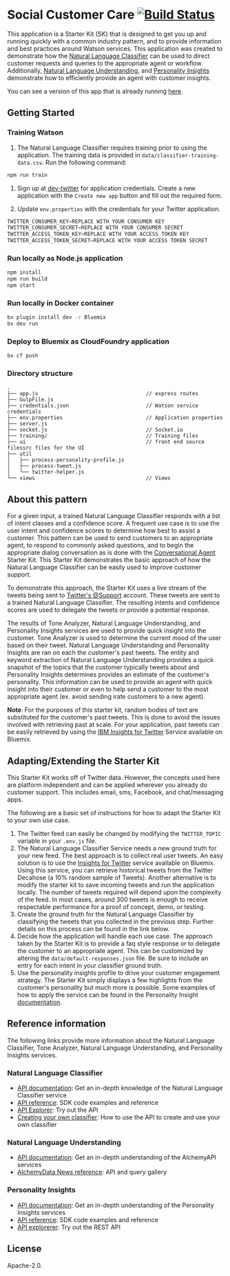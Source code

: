 # Social Customer Care [![Build Status](https://travis-ci.org/watson-developer-cloud/social-customer-care.svg?branch=master)](https://travis-ci.org/watson-developer-cloud/social-customer-care)

This application is a Starter Kit (SK) that is designed to get you up and running quickly with a common industry pattern, and to provide information and best practices around Watson services. This application was created to demonstrate how the [Natural Language Classifier][natural-language-classifier] can be used to direct customer requests and queries to the appropriate agent or workflow. Additionally, [Natural Language Understanding][natural-language-understanding], and [Personality Insights][personality-insights] demonstrate how to efficiently provide an agent with customer insights.

You can see a version of this app that is already running [here](https://social-customer-care.mybluemix.net/).

## Getting Started

### Training Watson

1. The Natural Language Classifier requires training prior to using the application. The training data is provided in `data/classifier-training-data.csv`. Run the following command:

```sh
npm run train
```

1. Sign up at [dev-twitter](http://apps.twitter.com) for application credentials. Create a new application with the `Create new app` button and fill out the required form.

1. Update `env.properties` with the credentials for your Twitter application.

```s
TWITTER_CONSUMER_KEY=REPLACE WITH YOUR CONSUMER KEY
TWITTER_CONSUMER_SECRET=REPLACE WITH YOUR CONSUMER SECRET
TWITTER_ACCESS_TOKEN_KEY=REPLACE WITH YOUR ACCESS TOKEN KEY
TWITTER_ACCESS_TOKEN_SECRET=REPLACE WITH YOUR ACCESS TOKEN SECRET
```

### Run locally as Node.js application

```sh
npm install
npm run build
npm start
```

### Run locally in Docker container

```sh
bx plugin install dev -r Bluemix
bx dev run
```

### Deploy to Bluemix as CloudFoundry application

```sh
bx cf push
```

### Directory structure

```none
.
├── app.js                                   // express routes
├── GulpFile.js
├── credentials.json                         // Watson service credentials
├── env.properties                           // Application properties
├── server.js
├── socket.js                                // Socket.io
├── training/                                // Training files
├── ui                                       // front end source filessrc files for the UI
├── util
│   ├── process-personality-profile.js
│   ├── process-tweet.js
│   └── twitter-helper.js
└── views                                    // Views
```

## About this pattern

For a given input, a trained Natural Language Classifier responds with a list of intent classes and a confidence score. A frequent use case is to use the user intent and confidence scores to determine how best to assist a customer. This pattern can be used to send customers to an appropriate agent, to respond to commonly asked questions, and to begin the appropriate dialog conversation as is done with the [Conversational Agent](https://github.com/watson-developer-cloud/conversational-agent-application-starter-kit) Starter Kit. This Starter Kit demonstrates the basic approach of how the Natural Language Classifier can be easily used to improve customer support.

To demonstrate this approach, the Starter Kit uses a live stream of the tweets being sent to [Twitter's @Support](https://twitter.com/Support) account. These tweets are sent to a trained Natural Language Classifier. The resulting intents and confidence scores are used to delegate the tweets or provide a potential response.

The results of Tone Analyzer, Natural Language Understanding, and Personality Insights services are used to provide quick insight into the customer. Tone Analyzer is used to determine the current mood of the user based on their tweet. Natural Language Understanding and Personality Insights are ran on each the customer's past tweets. The entity and keyword extraction of Natural Language Understanding provides a quick snapshot of the topics that the customer typically tweets about and Personality Insights determines provides an estimate of the customer's personality. This information can be used to provide an agent with quick insight into their customer or even to help send a customer to the most appropriate agent (ex. avoid sending irate customers to a new agent).

**Note**: For the purposes of this starter kit, random bodies of text are substituted for the customer's past tweets. This is done to avoid the issues involved with retrieving past at scale. For your application, past tweets can be easily retrieved by using the [IBM Insights for Twitter](https://console.ng.bluemix.net/docs/services/Twitter/index.html#twitter) Service available on Bluemix.

## Adapting/Extending the Starter Kit

This Starter Kit works off of Twitter data. However, the concepts used here are platform independent and can be applied wherever you already do customer support. This includes email, sms, Facebook, and chat/messaging apps.

The following are a basic set of instructions for how to adapt the Starter Kit to your own use case.

1. The Twitter feed can easily be changed by modifying the `TWITTER_TOPIC` variable in your `.env.js` file.
1. The Natural Language Classifier Service needs a new ground truth for your new feed. The best approach is to collect real user tweets. An easy solution is to use the [Insights for Twitter](https://console.ng.bluemix.net/docs/#services/Twitter/index.html) service available on Bluemix. Using this service, you can retrieve historical tweets from the Twitter Decahose (a 10% random sample of Tweets). Another alternative is to modify the starter kit to save incoming tweets and run the application locally. The number of tweets required will depend upon the complexity of the feed. In most cases, around 300 tweets is enough to receive respectable performance for a proof of concept, demo, or testing.
1. Create the ground truth for the Natural Language Classifier by classifying the tweets that you collected in the previous step. Further details on this process can be found in the link below.
1. Decide how the application will handle each use case. The approach taken by the Starter Kit is to provide a faq style response or to delegate the customer to an appropriate agent. This can be customized by altering the `data/default-responses.json` file. Be sure to include an entry for each intent in your classifier ground truth.
1. Use the personality insights profile to drive your customer engagement strategy. The Starter Kit simply displays a few highlights from the customer's personality but much more is possible. Some examples of how to apply the service can be found in the Personality Insight [documentation](https://www.ibm.com/watson/developercloud/doc/personality-insights/basics.shtml#overviewApply).

## Reference information

The following links provide more information about the Natural Language Classifier, Tone Analyzer, Natural Language Understanding, and Personality Insights services.

### Natural Language Classifier

* [API documentation](http://www.ibm.com/watson/developercloud/doc/natural-language-classifier/index.html): Get an in-depth knowledge of the Natural Language Classifier service
* [API reference](http://www.ibm.com/watson/developercloud/natural-language-classifier/api/v1/): SDK code examples and reference
* [API Explorer](https://watson-api-explorer.mybluemix.net/apis/natural-language-classifier-v1): Try out the API
* [Creating your own classifier](http://www.ibm.com/watson/developercloud/doc/natural-language-classifier/getting-started.html): How to use the API to create and use your own classifier

### Natural Language Understanding

* [API documentation](http://www.alchemyapi.com/api): Get an in-depth understanding of the AlchemyAPI services
* [AlchemyData News reference](http://docs.alchemyapi.com/): API and query gallery

### Personality Insights

* [API documentation](http://www.ibm.com/watson/developercloud/doc/personality-insights/): Get an in-depth understanding of the Personality Insights services
* [API reference](http://www.ibm.com/watson/developercloud/personality-insights/api/v3/): SDK code examples and reference
* [API explorerer](https://watson-api-explorer.mybluemix.net/apis/personality-insights-v2): Try out the REST API

## License

Apache-2.0.

[natural-language-understanding]: http://www.ibm.com/watson/developercloud/natural-language-understanding.html
[natural-language-classifier]: http://www.ibm.com/watson/developercloud/nl-classifier.html
[personality-insights]: http://www.ibm.com/watson/developercloud/personality-insights.html
[dev-twitter]: http://apps.twitter.com
